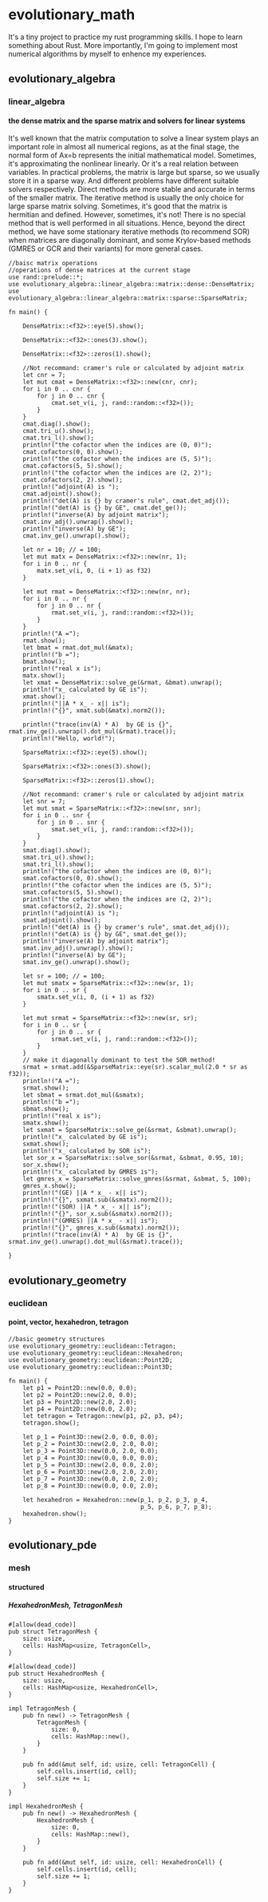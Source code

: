# evolutionary_math
It's a tiny project to practice my rust programming skills. I hope to learn something about Rust. More importantly, I'm going to implement most numerical algorithms by myself to enhence my experiences.

## evolutionary_algebra
### linear_algebra
#### the dense matrix and the sparse matrix and solvers for linear systems
It's well known that the matrix computation to solve a linear system plays an important role in almost all numerical regions, as at the final stage, the normal form of Ax=b represents the initial mathematical model. Sometimes, it's approximating the nonlinear linearly. Or it's a real relation between variables.
In practical problems, the matrix is large but sparse, so we usually store it in a sparse way. And different problems have different suitable solvers respectively.
Direct methods are more stable and accurate in terms of the smaller matrix. The iterative method is usually the only choice for large sparse matrix solving. Sometimes, it's good that the matrix is hermitian and defined. However, sometimes, it's not! There is no special method that is well performed in all situations. Hence, beyond the direct method, we have some stationary iterative methods (to recommend SOR) when matrices are diagonally dominant, and some Krylov-based methods (GMRES or GCR and their variants) for more general cases.
```
//baisc matrix operations
//operations of dense matrices at the current stage
use rand::prelude::*;
use evolutionary_algebra::linear_algebra::matrix::dense::DenseMatrix;
use evolutionary_algebra::linear_algebra::matrix::sparse::SparseMatrix;

fn main() {
    
    DenseMatrix::<f32>::eye(5).show();

    DenseMatrix::<f32>::ones(3).show();

    DenseMatrix::<f32>::zeros(1).show();

    //Not recommand: cramer's rule or calculated by adjoint matrix
    let cnr = 7;
    let mut cmat = DenseMatrix::<f32>::new(cnr, cnr);
    for i in 0 .. cnr {
        for j in 0 .. cnr {
            cmat.set_v(i, j, rand::random::<f32>());
        }
    }
    cmat.diag().show();
    cmat.tri_u().show();
    cmat.tri_l().show();
    println!("the cofactor when the indices are (0, 0)");
    cmat.cofactors(0, 0).show();
    println!("the cofactor when the indices are (5, 5)");
    cmat.cofactors(5, 5).show();
    println!("the cofactor when the indices are (2, 2)");
    cmat.cofactors(2, 2).show();
    println!("adjoint(A) is ");
    cmat.adjoint().show();
    println!("det(A) is {} by cramer's rule", cmat.det_adj());
    println!("det(A) is {} by GE", cmat.det_ge());
    println!("inverse(A) by adjoint matrix");
    cmat.inv_adj().unwrap().show();
    println!("inverse(A) by GE");
    cmat.inv_ge().unwrap().show();

    let nr = 10; // = 100;
    let mut matx = DenseMatrix::<f32>::new(nr, 1);
    for i in 0 .. nr {
        matx.set_v(i, 0, (i + 1) as f32)
    }

    let mut rmat = DenseMatrix::<f32>::new(nr, nr);
    for i in 0 .. nr {
        for j in 0 .. nr {
            rmat.set_v(i, j, rand::random::<f32>());
        }
    }
    println!("A =");
    rmat.show();
    let bmat = rmat.dot_mul(&matx);
    println!("b =");
    bmat.show();
    println!("real x is");
    matx.show();
    let xmat = DenseMatrix::solve_ge(&rmat, &bmat).unwrap();
    println!("x_ calculated by GE is");
    xmat.show();
    println!("||A * x_ - x|| is");
    println!("{}", xmat.sub(&matx).norm2());

    println!("trace(inv(A) * A)  by GE is {}", rmat.inv_ge().unwrap().dot_mul(&rmat).trace());
    println!("Hello, world!");

    SparseMatrix::<f32>::eye(5).show();

    SparseMatrix::<f32>::ones(3).show();

    SparseMatrix::<f32>::zeros(1).show();

    //Not recommand: cramer's rule or calculated by adjoint matrix
    let snr = 7;
    let mut smat = SparseMatrix::<f32>::new(snr, snr);
    for i in 0 .. snr {
        for j in 0 .. snr {
            smat.set_v(i, j, rand::random::<f32>());
        }
    }
    smat.diag().show();
    smat.tri_u().show();
    smat.tri_l().show();
    println!("the cofactor when the indices are (0, 0)");
    smat.cofactors(0, 0).show();
    println!("the cofactor when the indices are (5, 5)");
    smat.cofactors(5, 5).show();
    println!("the cofactor when the indices are (2, 2)");
    smat.cofactors(2, 2).show();
    println!("adjoint(A) is ");
    smat.adjoint().show();
    println!("det(A) is {} by cramer's rule", smat.det_adj());
    println!("det(A) is {} by GE", smat.det_ge());
    println!("inverse(A) by adjoint matrix");
    smat.inv_adj().unwrap().show();
    println!("inverse(A) by GE");
    smat.inv_ge().unwrap().show();

    let sr = 100; // = 100;
    let mut smatx = SparseMatrix::<f32>::new(sr, 1);
    for i in 0 .. sr {
        smatx.set_v(i, 0, (i + 1) as f32)
    }

    let mut srmat = SparseMatrix::<f32>::new(sr, sr);
    for i in 0 .. sr {
        for j in 0 .. sr {
            srmat.set_v(i, j, rand::random::<f32>());
        }
    }
    // make it diagonally dominant to test the SOR method!
    srmat = srmat.add(&SparseMatrix::eye(sr).scalar_mul(2.0 * sr as f32));
    println!("A =");
    srmat.show();
    let sbmat = srmat.dot_mul(&smatx);
    println!("b =");
    sbmat.show();
    println!("real x is");
    smatx.show();
    let sxmat = SparseMatrix::solve_ge(&srmat, &sbmat).unwrap();
    println!("x_ calculated by GE is");
    sxmat.show();
    println!("x_ calculated by SOR is");
    let sor_x = SparseMatrix::solve_sor(&srmat, &sbmat, 0.95, 10);
    sor_x.show();
    println!("x_ calculated by GMRES is");
    let gmres_x = SparseMatrix::solve_gmres(&srmat, &sbmat, 5, 100);
    gmres_x.show();
    println!("(GE) ||A * x_ - x|| is");
    println!("{}", sxmat.sub(&smatx).norm2());
    println!("(SOR) ||A * x_ - x|| is");
    println!("{}", sor_x.sub(&smatx).norm2());
    println!("(GMRES) ||A * x_ - x|| is");
    println!("{}", gmres_x.sub(&smatx).norm2());
    println!("trace(inv(A) * A)  by GE is {}", srmat.inv_ge().unwrap().dot_mul(&srmat).trace());

}
```
## evolutionary_geometry
### euclidean
#### point, vector, hexahedron, tetragon
```
//basic geometry structures
use evolutionary_geometry::euclidean::Tetragon;
use evolutionary_geometry::euclidean::Hexahedron;
use evolutionary_geometry::euclidean::Point2D;
use evolutionary_geometry::euclidean::Point3D;

fn main() {
    let p1 = Point2D::new(0.0, 0.0);
    let p2 = Point2D::new(2.0, 0.0);
    let p3 = Point2D::new(2.0, 2.0);
    let p4 = Point2D::new(0.0, 2.0);
    let tetragon = Tetragon::new(p1, p2, p3, p4);
    tetragon.show();

    let p_1 = Point3D::new(2.0, 0.0, 0.0);
    let p_2 = Point3D::new(2.0, 2.0, 0.0);
    let p_3 = Point3D::new(0.0, 2.0, 0.0);
    let p_4 = Point3D::new(0.0, 0.0, 0.0);
    let p_5 = Point3D::new(2.0, 0.0, 2.0);
    let p_6 = Point3D::new(2.0, 2.0, 2.0);
    let p_7 = Point3D::new(0.0, 2.0, 2.0);
    let p_8 = Point3D::new(0.0, 0.0, 2.0);

    let hexahedron = Hexahedron::new(p_1, p_2, p_3, p_4,
                                     p_5, p_6, p_7, p_8);
    hexahedron.show();
}
```

## evolutionary_pde
### mesh
#### structured
##### HexahedronMesh, TetragonMesh
```
#[allow(dead_code)]
pub struct TetragonMesh {
    size: usize,
    cells: HashMap<usize, TetragonCell>,
}

#[allow(dead_code)]
pub struct HexahedronMesh {
    size: usize,
    cells: HashMap<usize, HexahedronCell>,
}

impl TetragonMesh {
    pub fn new() -> TetragonMesh {
        TetragonMesh {
            size: 0,
            cells: HashMap::new(),
        }
    }

    pub fn add(&mut self, id: usize, cell: TetragonCell) {
        self.cells.insert(id, cell);
        self.size += 1;
    }
}

impl HexahedronMesh {
    pub fn new() -> HexahedronMesh {
        HexahedronMesh {
            size: 0,
            cells: HashMap::new(),
        }
    }

    pub fn add(&mut self, id: usize, cell: HexahedronCell) {
        self.cells.insert(id, cell);
        self.size += 1;
    }
}
```

